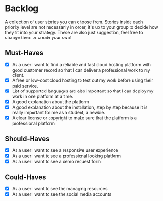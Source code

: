 # Backlog

A collection of user stories you can choose from. Stories inside each priority
level are not necessarily in order, it's up to your group to decide how they fit
into your strategy. These are also just suggestion, feel free to change them or
create your own! </br>

## Must-Haves

- [x] As a user I want to find a reliable and fast cloud hosting platform with
      good customer record so that I can deliver a professional work to my
      client.
- [x] A free or low-cost cloud hosting to test out my work before using their
      paid service.
- [x] List of supported languages are also important so that I can deploy my
      work in one platform at a time.
- [x] A good explanation about the platform
- [x] A good explanation about the installation, step by step because it is
      really important for me as a student, a newbie.
- [x] A clear license or copyright to make sure that the platform is a
      professional platform </br>

## Should-Haves

- [x] As a user I want to see a responsive user experience
- [x] As a user I want to see a professional looking platform
- [x] As a user I want to see a demo request form </br>

## Could-Haves

- [x] As a user I want to see the managing resources
- [x] As a user I want to see the social media accounts

